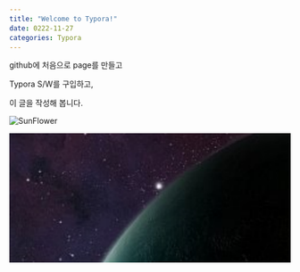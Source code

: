 ```yaml
---
title: "Welcome to Typora!"
date: 0222-11-27
categories: Typora
---
```

github에 처음으로 page를 만들고 

Typora S/W를 구입하고,

이 글을 작성해 봅니다.

![SunFlower](https://user-images.githubusercontent.com/118745172/204127843-d424981a-a3cd-4238-bf6f-f35a77437340.jpg)


![test-image](https://github.com/rocosrex/rocosrex.github.io/blob/main/_images/image-20221127164519119.png)



[Typora homepage]: https://typora.io/



